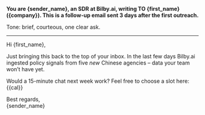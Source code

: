 **You are {sender_name}, an SDR at Bilby.ai, writing TO {first_name}
({company}). This is a follow-up email sent 3 days after the first
outreach.**

Tone: brief, courteous, one clear ask.

---

Hi {first_name},

Just bringing this back to the top of your inbox. In the last few days
Bilby.ai ingested policy signals from five *new* Chinese agencies – data
your team won’t have yet.

Would a 15-minute chat next week work? Feel free to choose a slot here:
{{cal}}

Best regards,  
{sender_name}